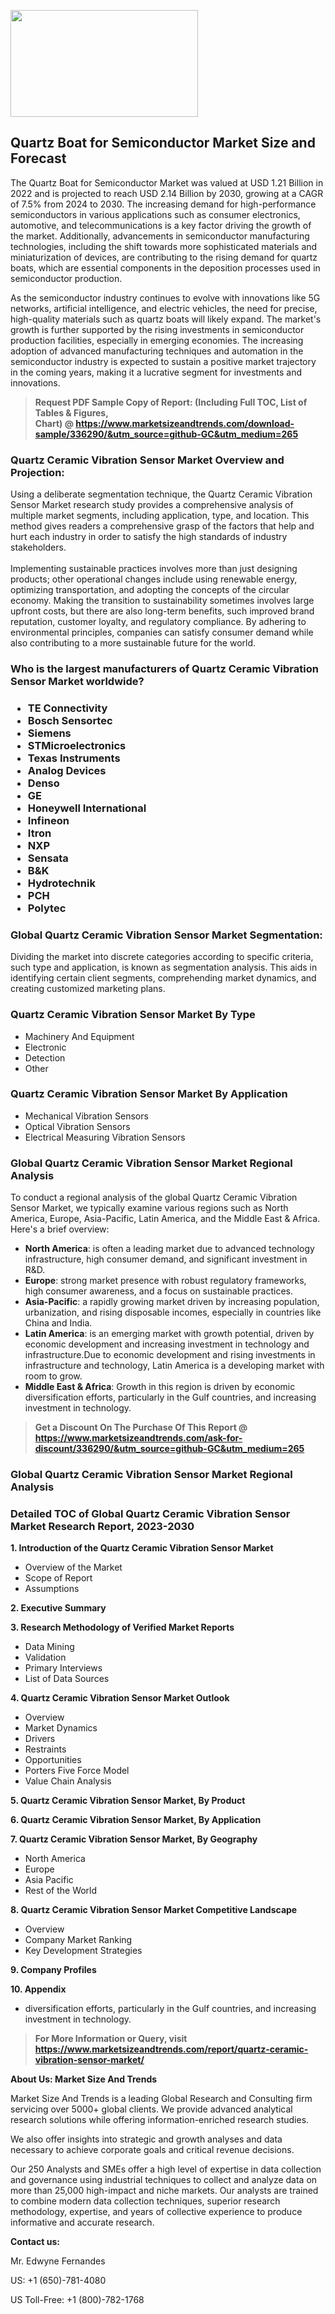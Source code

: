 <p><img class="alignnone size-medium wp-image-20088" src="https://ffe5etoiles.com/wp-content/uploads/2024/12/MST1-300x171.png" alt="" width="300" height="171" /></p><h2>Quartz Boat for Semiconductor Market Size and Forecast</h2><p>The Quartz Boat for Semiconductor Market was valued at USD 1.21 Billion in 2022 and is projected to reach USD 2.14 Billion by 2030, growing at a CAGR of 7.5% from 2024 to 2030. The increasing demand for high-performance semiconductors in various applications such as consumer electronics, automotive, and telecommunications is a key factor driving the growth of the market. Additionally, advancements in semiconductor manufacturing technologies, including the shift towards more sophisticated materials and miniaturization of devices, are contributing to the rising demand for quartz boats, which are essential components in the deposition processes used in semiconductor production.</p><p>As the semiconductor industry continues to evolve with innovations like 5G networks, artificial intelligence, and electric vehicles, the need for precise, high-quality materials such as quartz boats will likely expand. The market's growth is further supported by the rising investments in semiconductor production facilities, especially in emerging economies. The increasing adoption of advanced manufacturing techniques and automation in the semiconductor industry is expected to sustain a positive market trajectory in the coming years, making it a lucrative segment for investments and innovations.</p></p><blockquote id="" class=""><strong>Request PDF Sample Copy of Report: (Including Full TOC, List of Tables &amp; Figures, Chart)&nbsp;@&nbsp;<strong><a href="https://www.marketsizeandtrends.com/download-sample/336290/&utm_source=github-GC&utm_medium=265" target="_blank">https://www.marketsizeandtrends.com/download-sample/336290/&utm_source=github-GC&utm_medium=265</a></strong></strong></blockquote><h3 id="" class="">Quartz Ceramic Vibration Sensor Market&nbsp;Overview and Projection:</h3><p id="" class="">Using a deliberate segmentation technique, the Quartz Ceramic Vibration Sensor Market research study provides a comprehensive analysis of multiple market segments, including application, type, and location. This method gives readers a comprehensive grasp of the factors that help and hurt each industry in order to satisfy the high standards of industry stakeholders. <br /> <br />Implementing sustainable practices involves more than just designing products; other operational changes include using renewable energy, optimizing transportation, and adopting the concepts of the circular economy. Making the transition to sustainability sometimes involves large upfront costs, but there are also long-term benefits, such improved brand reputation, customer loyalty, and regulatory compliance. By adhering to environmental principles, companies can satisfy consumer demand while also contributing to a more sustainable future for the world.</p><h3 id="" class="">Who is the largest manufacturers of&nbsp;Quartz Ceramic Vibration Sensor Market worldwide?</h3><h3 class=""><p><ul><li>TE Connectivity </li><li> Bosch Sensortec </li><li> Siemens </li><li> STMicroelectronics </li><li> Texas Instruments </li><li> Analog Devices </li><li> Denso </li><li> GE </li><li> Honeywell International </li><li> Infineon </li><li> Itron </li><li> NXP </li><li> Sensata </li><li> B&K </li><li> Hydrotechnik </li><li> PCH </li><li> Polytec</li></ul></p></h3><h3 id="" class="">Global&nbsp;Quartz Ceramic Vibration Sensor Market Segmentation:</h3><p id="" class="">Dividing the market into discrete categories according to specific criteria, such type and application, is known as segmentation analysis. This aids in identifying certain client segments, comprehending market dynamics, and creating customized marketing plans.</p><h3 id="" class="">Quartz Ceramic Vibration Sensor Market&nbsp;By Type</h3><p><p><ul><li>Machinery And Equipment</li><li> Electronic</li><li> Detection</li><li> Other</p></li></ul></p></p><h3 id="" class="">Quartz Ceramic Vibration Sensor Market&nbsp;By Application</h3><p class=""><p><ul><li>Mechanical Vibration Sensors</li><li> Optical Vibration Sensors</li><li> Electrical Measuring Vibration Sensors</li></ul></p></p><h3 id="" class="">Global Quartz Ceramic Vibration Sensor Market Regional Analysis</h3><p id="" class="">To conduct a regional analysis of the global Quartz Ceramic Vibration Sensor Market, we typically examine various regions such as North America, Europe, Asia-Pacific, Latin America, and the Middle East &amp; Africa. Here's a brief overview:</p><ul><li><strong>North America</strong>: is often a leading market due to advanced technology infrastructure, high consumer demand, and significant investment in R&amp;D.</li><li><strong>Europe</strong>: strong market presence with robust regulatory frameworks, high consumer awareness, and a focus on sustainable practices.</li><li><strong>Asia-Pacific</strong>: a rapidly growing market driven by increasing population, urbanization, and rising disposable incomes, especially in countries like China and India.</li><li><strong>Latin America</strong>: is an emerging market with growth potential, driven by economic development and increasing investment in technology and infrastructure.Due to economic development and rising investments in infrastructure and technology, Latin America is a developing market with room to grow.</li><li><strong>Middle East &amp; Africa</strong>: Growth in this region is driven by economic diversification efforts, particularly in the Gulf countries, and increasing investment in technology.</li></ul><blockquote id="" class=""><strong>Get a Discount On The Purchase Of This Report @ <strong><a href="https://www.marketsizeandtrends.com/ask-for-discount/336290/&utm_source=github-GC&utm_medium=265" target="_blank">https://www.marketsizeandtrends.com/ask-for-discount/336290/&utm_source=github-GC&utm_medium=265</a></strong></strong></blockquote><h3 id="" class="">Global Quartz Ceramic Vibration Sensor Market Regional Analysis</h3><h3 id="" class="">Detailed TOC of Global Quartz Ceramic Vibration Sensor Market Research Report, 2023-2030</h3><p id="" class=""><strong>1. Introduction of the Quartz Ceramic Vibration Sensor Market</strong></p><ul><li>Overview of the Market</li><li>Scope of Report</li><li>Assumptions</li></ul><p id="" class=""><strong>2. Executive Summary</strong></p><p id="" class=""><strong>3. Research Methodology of Verified Market Reports</strong></p><ul><li>Data Mining</li><li>Validation</li><li>Primary Interviews</li><li>List of Data Sources</li></ul><p id="" class=""><strong>4. Quartz Ceramic Vibration Sensor Market Outlook</strong></p><ul><li>Overview</li><li>Market Dynamics</li><li>Drivers</li><li>Restraints</li><li>Opportunities</li><li>Porters Five Force Model</li><li>Value Chain Analysis</li></ul><p id="" class=""><strong>5. Quartz Ceramic Vibration Sensor Market, By Product</strong></p><p id="" class=""><strong>6. Quartz Ceramic Vibration Sensor Market, By Application</strong></p><p id="" class=""><strong>7. Quartz Ceramic Vibration Sensor Market, By Geography</strong></p><ul><li>North America</li><li>Europe</li><li>Asia Pacific</li><li>Rest of the World</li></ul><p id="" class=""><strong>8. Quartz Ceramic Vibration Sensor Market Competitive Landscape</strong></p><ul><li>Overview</li><li>Company Market Ranking</li><li>Key Development Strategies</li></ul><p id="" class=""><strong>9. Company Profiles</strong></p><p id="" class=""><strong>10. Appendix</strong></p><ul><li>diversification efforts, particularly in the Gulf countries, and increasing investment in technology.</li></ul><blockquote id="" class=""><strong>For More Information or Query, visit <strong><strong><a href="https://www.marketsizeandtrends.com/report/quartz-ceramic-vibration-sensor-market/" target="_blank">https://www.marketsizeandtrends.com/report/quartz-ceramic-vibration-sensor-market/</a></strong></strong></strong></blockquote><p id="" class=""><strong>About Us: Market Size And Trends</strong></p><p id="" class="">Market Size And Trends is a leading Global Research and Consulting firm servicing over 5000+ global clients. We provide advanced analytical research solutions while offering information-enriched research studies.</p><p id="" class="">We also offer insights into strategic and growth analyses and data necessary to achieve corporate goals and critical revenue decisions.</p><p id="" class="">Our 250 Analysts and SMEs offer a high level of expertise in data collection and governance using industrial techniques to collect and analyze data on more than 25,000 high-impact and niche markets. Our analysts are trained to combine modern data collection techniques, superior research methodology, expertise, and years of collective experience to produce informative and accurate research.</p><p id="" class=""><strong>Contact us:</strong></p><p id="" class="">Mr. Edwyne Fernandes</p><p id="" class="">US: +1 (650)-781-4080</p><p id="" class="">US Toll-Free: +1 (800)-782-1768</p>
